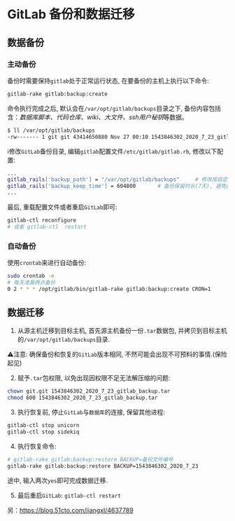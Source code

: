 # GitLab 备份和数据迁移

## 数据备份

### 主动备份

备份时需要保持` gitlab `处于正常运行状态, 在要备份的主机上执行以下命令:

```bash
gitlab-rake gitlab:backup:create
```

命令执行完成之后, 默认会在`/var/opt/gitlab/backups`目录之下, 备份内容包括含：*数据库脚本、代码仓库、wiki、大文件、ssh用户秘钥*等数据。

```bash
$ ll /var/opt/gitlab/backups
-rw------- 1 git git 43414650880 Nov 27 00:10 1543846302_2020_7_23_gitlab_backup.tar
```

:information_source:修改`GitLab`备份目录, 编辑`gitlab`配置文件`/etc/gitlab/gitlab.rb`, 修改以下配置:

```bash
...
gitlab_rails['backup_path'] = "/var/opt/gitlab/backups" 	# 修改成自定义目录
gitlab_rails['backup_keep_time'] = 604800 		# 备份保留时长(7天), 避免因为备份文件爆满存储空间
...
```

最后, 重载配置文件或者重启`GitLab`即可:

```bash
gitlab-ctl reconfigure 
# 或者 gitlab-ctl  restart
```

### 自动备份

使用`crontab`来进行自动备份:

```bash
sudo crontab -e  
# 每天凌晨两点备份
0 2 * * * /opt/gitlab/bin/gitlab-rake gitlab:backup:create CRON=1  
```

## 数据迁移

1. 从源主机迁移到目标主机, 首先源主机备份一份`.tar`数据包, 并拷贝到目标主机的`/var/opt/gitlab/backups`目录.

:warning:注意: 确保备份和恢复的`GitLab`版本相同, 不然可能会出现不可预料的事情.(保险起见)

2. 赋予`.tar`包权限, 以免出现因权限不足无法解压缩的问题:

```bash
chown git.git 1543846302_2020_7_23_gitlab_backup.tar
chmod 600 1543846302_2020_7_23_gitlab_backup.tar
```

3. 执行恢复前, 停止`GitLab`与`数据库`的连接, 保留其他进程:

```bash
gitlab-ctl stop unicorn
gitlab-ctl stop sidekiq 
```

4. 执行恢复命令:

```bash
# gitlab-rake gitlab:backup:restore BACKUP=备份文件编号
gitlab-rake gitlab:backup:restore BACKUP=1543846302_2020_7_23
```

途中, 输入两次`yes`即可完成数据迁移.

5. 最后重启`GitLab`: `gitlab-ctl restart`



另：https://blog.51cto.com/jiangxl/4637789







```bash
```


